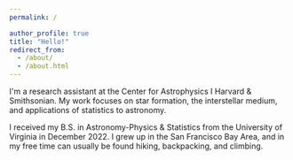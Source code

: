 ```yaml
---
permalink: /

author_profile: true
title: "Hello!"
redirect_from: 
  - /about/
  - /about.html
---
```



I'm a research assistant at the Center for Astrophysics I Harvard & Smithsonian.  My work focuses on star formation, the interstellar medium, and applications of statistics to astronomy.  

I received my B.S. in Astronomy-Physics & Statistics from the University of Virginia in December 2022.  I grew up in the San Francisco Bay Area, and in my free time can usually be found hiking, backpacking, and climbing.

